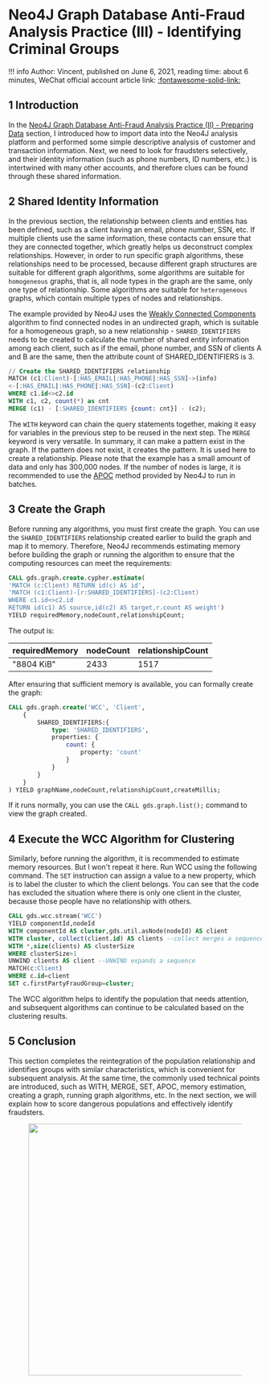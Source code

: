 # Neo4J Graph Database Anti-Fraud Analysis Practice (III) - Identifying Criminal Groups

!!! info
    Author: Vincent, published on June 6, 2021, reading time: about 6 minutes, WeChat official account article link: [:fontawesome-solid-link:](https://mp.weixin.qq.com/s?__biz=MzI4Mjk3NzgxOQ==&mid=2247485261&idx=1&sn=9bbe4e099d7e199d749540797e82e443&chksm=eb90f439dce77d2fb5a8f06707844f0eef22667821f97d9e509563a36cebb2ed1903994056dd&token=1481538225&lang=zh_CN#rd)

## 1 Introduction

In the [Neo4J Graph Database Anti-Fraud Analysis Practice (II) - Preparing Data](https://mp.weixin.qq.com/s?__biz=MzI4Mjk3NzgxOQ==&mid=2247485256&idx=1&sn=0d87a1d090f7282f85f3d2395372c8ed&chksm=eb90f43cdce77d2af75e6313e945a83f2309743e7e7e0855c99d9ecece6f3d24f3ad06ae80a4&token=771475859&lang=zh_CN#rd) section, I introduced how to import data into the Neo4J analysis platform and performed some simple descriptive analysis of customer and transaction information. Next, we need to look for fraudsters selectively, and their identity information (such as phone numbers, ID numbers, etc.) is intertwined with many other accounts, and therefore clues can be found through these shared information.

## 2 Shared Identity Information

In the previous section, the relationship between clients and entities has been defined, such as a client having an email, phone number, SSN, etc. If multiple clients use the same information, these contacts can ensure that they are connected together, which greatly helps us deconstruct complex relationships. However, in order to run specific graph algorithms, these relationships need to be processed, because different graph structures are suitable for different graph algorithms, some algorithms are suitable for `homogeneous` graphs, that is, all node types in the graph are the same, only one type of relationship. Some algorithms are suitable for `heterogeneous` graphs, which contain multiple types of nodes and relationships.

The example provided by Neo4J uses the [Weakly Connected Components](https://neo4j.com/docs/graph-data-science/current/algorithms/wcc/ 'Weakly Connected Components') algorithm to find connected nodes in an undirected graph, which is suitable for a homogeneous graph, so a new relationship - `SHARED_IDENTIFIERS` needs to be created to calculate the number of shared entity information among each client, such as if the email, phone number, and SSN of clients A and B are the same, then the attribute count of SHARED_IDENTIFIERS is 3.

```sql
// Create the SHARED_IDENTIFIERS relationship
MATCH (c1:Client)-[:HAS_EMAIL|:HAS_PHONE|:HAS_SSN]->(info)
<-[:HAS_EMAIL|:HAS_PHONE|:HAS_SSN]-(c2:Client)
WHERE c1.id<>c2.id
WITH c1, c2, count(*) as cnt
MERGE (c1) - [:SHARED_IDENTIFIERS {count: cnt}] - (c2);
```

The `WITH` keyword can chain the query statements together, making it easy for variables in the previous step to be reused in the next step. The `MERGE` keyword is very versatile. In summary, it can make a pattern exist in the graph. If the pattern does not exist, it creates the pattern. It is used here to create a relationship. Please note that the example has a small amount of data and only has 300,000 nodes. If the number of nodes is large, it is recommended to use the [APOC](https://neo4j.com/labs/apoc/4.2/overview/apoc.periodic/apoc.periodic.iterate/ 'apoc.periodic.iterate') method provided by Neo4J to run in batches.

## 3 Create the Graph

Before running any algorithms, you must first create the graph. You can use the `SHARED_IDENTIFIERS` relationship created earlier to build the graph and map it to memory. Therefore, Neo4J recommends estimating memory before building the graph or running the algorithm to ensure that the computing resources can meet the requirements:

```sql
CALL gds.graph.create.cypher.estimate(
'MATCH (c:Client) RETURN id(c) AS id',
'MATCH (c1:Client)-[r:SHARED_IDENTIFIERS]-(c2:Client)
WHERE c1.id<>c2.id
RETURN id(c1) AS source,id(c2) AS target,r.count AS weight')
YIELD requiredMemory,nodeCount,relationshipCount;
```

The output is:

| requiredMemory | nodeCount | relationshipCount |
|---|---|---|
| "8804 KiB" | 2433 | 1517 |

After ensuring that sufficient memory is available, you can formally create the graph:

```sql
CALL gds.graph.create('WCC', 'Client',
	{
    	SHARED_IDENTIFIERS:{
        	type: 'SHARED_IDENTIFIERS',
        	properties: {
            	count: {
                	property: 'count'
                }
            }
        }
	}
) YIELD graphName,nodeCount,relationshipCount,createMillis;
```

If it runs normally, you can use the `CALL gds.graph.list();` command to view the graph created.

## 4 Execute the WCC Algorithm for Clustering

Similarly, before running the algorithm, it is recommended to estimate memory resources. But I won't repeat it here. Run WCC using the following command. The `SET` instruction can assign a value to a new property, which is to label the cluster to which the client belongs. You can see that the code has excluded the situation where there is only one client in the cluster, because those people have no relationship with others.

```sql
CALL gds.wcc.stream('WCC')
YIELD componentId,nodeId
WITH componentId AS cluster,gds.util.asNode(nodeId) AS client
WITH cluster, collect(client.id) AS clients --collect merges a sequence
WITH *,size(clients) AS clusterSize
WHERE clusterSize>1
UNWIND clients AS client --UNWIND expands a sequence
MATCH(c:Client)
WHERE c.id=client
SET c.firstPartyFraudGroup=cluster;
```

The WCC algorithm helps to identify the population that needs attention, and subsequent algorithms can continue to be calculated based on the clustering results.

## 5 Conclusion

This section completes the reintegration of the population relationship and identifies groups with similar characteristics, which is convenient for subsequent analysis. At the same time, the commonly used technical points are introduced, such as WITH, MERGE, SET, APOC, memory estimation, creating a graph, running graph algorithms, etc. In the next section, we will explain how to score dangerous populations and effectively identify fraudsters. 

<figure>
  <img src="https://cdn.jsdelivr.net/gh/BulletTech2021/Pics/2021-6-14/1623639526512-1080P%20(Full%20HD)%20-%20Tail%20Pic.png" width="500" />
</figure>